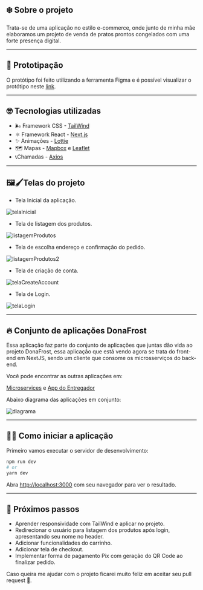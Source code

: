 ## ❄️ Sobre o projeto

Trata-se de uma aplicação no estilo e-commerce, onde junto de minha mãe elaboramos um projeto de venda de pratos prontos congelados com uma forte presença digital.

---

## 🎨 Prototipação

O protótipo foi feito utilizando a ferramenta Figma e é possível visualizar o protótipo neste [link](https://www.figma.com/file/tlqtscdeejsUWRct1KoLpR/Dona-Frost-Front-Web%E2%9A%A1).

---

## 🤓 Tecnologias utilizadas

* 🌬 Framework CSS - [TailWind](https://tailwindcss.com/)
* ⚛️ Framework React - [Next.js](https://nextjs.org/)
* ✨ Animações - [Lottie](https://lottiefiles.com/)
* 🗺 Mapas - [Mapbox](https://www.mapbox.com/maps/) e [Leaflet](https://leafletjs.com/)
* 📞Chamadas - [Axios](https://axios-http.com/)

---

## 🖼🖌Telas do projeto

* Tela Inicial da aplicação.

![telaInicial](https://user-images.githubusercontent.com/61207420/150044220-d60baa1c-069f-4018-9410-8a93770af740.png)


* Tela de listagem dos produtos.

![listagemProdutos](https://user-images.githubusercontent.com/61207420/150240271-58ac41bb-35da-4312-99ff-a4b2d8914d20.png)

* Tela de escolha endereço e confirmação do pedido.

![listagemProdutos2](https://user-images.githubusercontent.com/61207420/150240146-51bb69a1-e540-4f56-a247-86f3f2f66e68.png)

* Tela de criação de conta.

![telaCreateAccount](https://user-images.githubusercontent.com/61207420/150044271-3b4c37bb-6762-44cd-ab4c-3d9ce4a51cf1.png)


* Tela de Login.

![telaLogin](https://user-images.githubusercontent.com/61207420/150044328-2107c19e-148c-4bc0-bce4-16e333fa172e.png)

---

## 🔥 Conjunto de aplicações DonaFrost

Essa aplicação faz parte do conjunto de aplicações que juntas dão vida ao projeto DonaFrost, essa aplicação que está vendo agora se trata do front-end em NextJS, sendo um cliente que consome os microsserviços do back-end.

Você pode encontrar as outras aplicações em:

[Microservices](https://github.com/Sandrolaxx/dfmicroservices) e [App do Entregador](https://github.com/Sandrolaxx/DFmobileDeliveryman)

Abaixo diagrama das aplicações em conjunto: 

![diagrama](https://user-images.githubusercontent.com/61207420/150238760-bbf5ac95-a4ab-4443-b431-28e6f7c25e77.png)

---

## 🧑‍💻 Como iniciar a aplicação

Primeiro vamos executar o servidor de desenvolvimento:

```bash
npm run dev
# or
yarn dev
```

Abra [http://localhost:3000](http://localhost:3000) com seu navegador para ver o resultado.

---

## 📝 Próximos passos

* Aprender responsividade com TailWind e aplicar no projeto.
* Redirecionar o usuário para listagem dos produtos após login, apresentando seu nome no header.
* Adicionar funcionalidades do carrinho.
* Adicionar tela de checkout.
* Implementar forma de pagamento Pix com geração do QR Code ao finalizar pedido.

Caso queira me ajudar com o projeto ficarei muito feliz em aceitar seu pull request 🙂. 